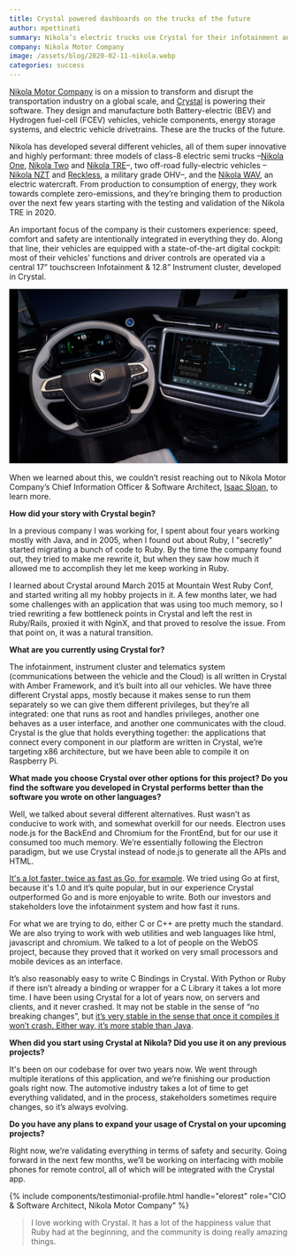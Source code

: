 ```yaml
---
title: Crystal powered dashboards on the trucks of the future
author: mpettinati
summary: Nikola’s electric trucks use Crystal for their infotainment and telematics system.
company: Nikola Motor Company
image: /assets/blog/2020-02-11-nikola.webp
categories: success
---
```


[Nikola Motor Company](https://nikolamotor.com/) is on a mission to transform and disrupt the transportation industry on a global scale, and [Crystal](https://crystal-lang.org/) is powering their software. They design and manufacture both Battery-electric (BEV) and Hydrogen fuel-cell (FCEV) vehicles, vehicle components, energy storage systems, and electric vehicle drivetrains. These are the trucks of the future.

Nikola has developed several different vehicles, all of them super innovative and highly performant: three models of class-8 electric semi trucks –[Nikola One](https://nikolamotor.com/one), [Nikola Two](https://nikolamotor.com/two) and [Nikola TRE](https://nikolamotor.com/tre)–, two off-road fully-electric vehicles –[Nikola NZT](https://nikolamotor.com/nzt) and [Reckless](https://nikolamotor.com/reckless), a military grade OHV–, and the [Nikola WAV](https://nikolamotor.com/wav), an electric watercraft. From production to consumption of energy, they work towards complete zero-emissions, and they’re bringing them to production over the next few years starting with the testing and validation of the Nikola TRE in 2020.

An important focus of the company is their customers experience: speed, comfort and safety are intentionally integrated in everything they do. Along that line, their vehicles are equipped with a state-of-the-art digital cockpit: most of their vehicles’ functions and driver controls are operated via a central 17” touchscreen Infotainment & 12.8” Instrument cluster, developed in Crystal.

![The front panel of a Nikola truck](/assets/blog/2020-02-11-nikola-truck-front-panel.webp)

When we learned about this, we couldn’t resist reaching out to Nikola Motor Company’s Chief Information Officer & Software Architect, [Isaac Sloan](https://www.linkedin.com/in/isaac-sloan-29b30526), to learn more.

**How did your story with Crystal begin?**

In a previous company I was working for, I spent about four years working mostly with Java, and in 2005, when I found out about Ruby, I "secretly" started migrating a bunch of code to Ruby. By the time the company found out, they tried to make me rewrite it, but when they saw how much it allowed me to accomplish they let me keep working in Ruby.

I learned about Crystal around March 2015 at Mountain West Ruby Conf, and started writing all my hobby projects in it. A few months later, we had some challenges with an application that was using too much memory, so I tried rewriting a few bottleneck points in Crystal and left the rest in Ruby/Rails, proxied it with NginX, and that proved to resolve the issue. From that point on, it was a natural transition.

**What are you currently using Crystal for?**

The infotainment, instrument cluster and telematics system (communications between the vehicle and the Cloud) is all written in Crystal with Amber Framework, and it’s built into all our vehicles. We have three different Crystal apps, mostly because it makes sense to run them separately so we can give them different privileges, but they’re all integrated: one that runs as root and handles privileges, another one behaves as a user interface, and another one communicates with the cloud. Crystal is the glue that holds everything together: the applications that connect every component in our platform are written in Crystal, we’re targeting x86 architecture, but we have been able to compile it on Raspberry Pi.

**What made you choose Crystal over other options for this project? Do you find the software you developed in Crystal performs better than the software you wrote on other languages?**

Well, we talked about several different alternatives. Rust wasn’t as conducive to work with, and somewhat overkill for our needs. Electron uses node.js for the BackEnd and Chromium for the FrontEnd, but for our use it consumed too much memory. We’re essentially following the Electron paradigm, but we use Crystal instead of node.js to generate all the APIs and HTML.

<u>It's a lot faster, twice as fast as Go, for example</u>. We tried using Go at first, because it's 1.0 and it’s quite popular, but in our experience Crystal outperformed Go and is more enjoyable to write. Both our investors and stakeholders love the infotainment system and how fast it runs.

For what we are trying to do, either C or C++ are pretty much the standard. We are also trying to work with web utilities and web languages like html, javascript and chromium. We talked to a lot of people on the WebOS project, because they proved that it worked on very small processors and mobile devices as an interface.

It’s also reasonably easy to write C Bindings in Crystal. With Python or Ruby if there isn’t already a binding or wrapper for a C Library it takes a lot more time. I have been using Crystal for a lot of years now, on servers and clients, and it never crashed. It may not be stable in the sense of “no breaking changes”, but <u>it’s very stable in the sense that once it compiles it won’t crash. Either way, it’s more stable than Java</u>.

**When did you start using Crystal at Nikola? Did you use it on any previous projects?**

It's been on our codebase for over two years now. We went through multiple iterations of this application, and we’re finishing our production goals right now. The automotive industry takes a lot of time to get everything validated, and in the process, stakeholders sometimes require changes, so it’s always evolving.

**Do you have any plans to expand your usage of Crystal on your upcoming projects?**

Right now, we’re validating everything in terms of safety and security. Going forward in the next few months, we’ll be working on interfacing with mobile phones for remote control, all of which will be integrated with the Crystal app.

{% include components/testimonial-profile.html handle="elorest" role="CIO & Software Architect, Nikola Motor Company" %}

> I love working with Crystal. It has a lot of the happiness value that Ruby had at the beginning, and the community is doing really amazing things.
